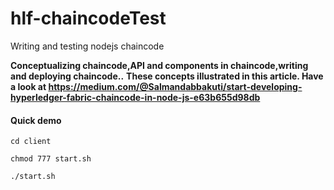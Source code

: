 # hlf-chaincodeTest
Writing and testing nodejs chaincode

**Conceptualizing chaincode,API and components in chaincode,writing and deploying chaincode..**
**These concepts illustrated in this article. Have a look at https://medium.com/@Salmandabbakuti/start-developing-hyperledger-fabric-chaincode-in-node-js-e63b655d98db**

#### Quick demo
```
cd client

chmod 777 start.sh

./start.sh
```
